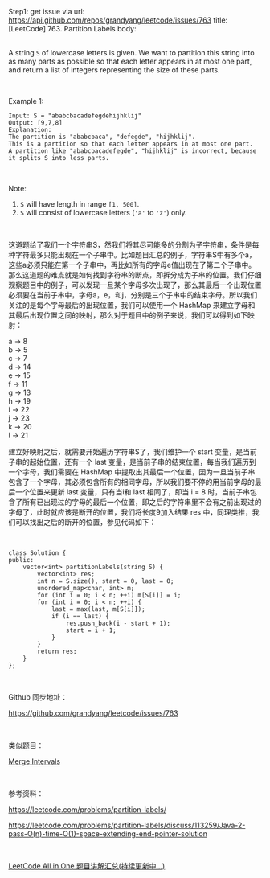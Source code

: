 Step1: get issue via url: https://api.github.com/repos/grandyang/leetcode/issues/763 
 title:[LeetCode] 763. Partition Labels 
 body:  
  

A string `S` of lowercase letters is given. We want to partition this string into as many parts as possible so that each letter appears in at most one part, and return a list of integers representing the size of these parts.

 

Example 1:
    
    
    Input: S = "ababcbacadefegdehijhklij"
    Output: [9,7,8]
    Explanation:
    The partition is "ababcbaca", "defegde", "hijhklij".
    This is a partition so that each letter appears in at most one part.
    A partition like "ababcbacadefegde", "hijhklij" is incorrect, because it splits S into less parts.
    

 

Note:

  1. `S` will have length in range `[1, 500]`.
  2. `S` will consist of lowercase letters (`'a'` to `'z'`) only.



 

这道题给了我们一个字符串S，然我们将其尽可能多的分割为子字符串，条件是每种字符最多只能出现在一个子串中。比如题目汇总的例子，字符串S中有多个a，这些a必须只能在第一个子串中，再比如所有的字母e值出现在了第二个子串中。那么这道题的难点就是如何找到字符串的断点，即拆分成为子串的位置。我们仔细观察题目中的例子，可以发现一旦某个字母多次出现了，那么其最后一个出现位置必须要在当前子串中，字母a，e，和j，分别是三个子串中的结束字母。所以我们关注的是每个字母最后的出现位置，我们可以使用一个 HashMap 来建立字母和其最后出现位置之间的映射，那么对于题目中的例子来说，我们可以得到如下映射：

a -> 8  
b -> 5  
c -> 7  
d -> 14  
e -> 15  
f -> 11  
g -> 13  
h -> 19  
i -> 22  
j -> 23  
k -> 20  
l -> 21

建立好映射之后，就需要开始遍历字符串S了，我们维护一个 start 变量，是当前子串的起始位置，还有一个 last 变量，是当前子串的结束位置，每当我们遍历到一个字母，我们需要在 HashMap 中提取出其最后一个位置，因为一旦当前子串包含了一个字母，其必须包含所有的相同字母，所以我们要不停的用当前字母的最后一个位置来更新 last 变量，只有当i和 last 相同了，即当 i = 8 时，当前子串包含了所有已出现过的字母的最后一个位置，即之后的字符串里不会有之前出现过的字母了，此时就应该是断开的位置，我们将长度9加入结果 res 中，同理类推，我们可以找出之后的断开的位置，参见代码如下：

 
    
    
    class Solution {
    public:
        vector<int> partitionLabels(string S) {
            vector<int> res;
            int n = S.size(), start = 0, last = 0;
            unordered_map<char, int> m;
            for (int i = 0; i < n; ++i) m[S[i]] = i;
            for (int i = 0; i < n; ++i) {
                last = max(last, m[S[i]]);
                if (i == last) {
                    res.push_back(i - start + 1);
                    start = i + 1;
                }
            }
            return res;
        }
    };

 

Github 同步地址：

<https://github.com/grandyang/leetcode/issues/763>

 

类似题目：

[Merge Intervals](http://www.cnblogs.com/grandyang/p/4370601.html)

 

参考资料：

<https://leetcode.com/problems/partition-labels/>

<https://leetcode.com/problems/partition-labels/discuss/113259/Java-2-pass-O(n)-time-O(1)-space-extending-end-pointer-solution>

 

[LeetCode All in One 题目讲解汇总(持续更新中...)](http://www.cnblogs.com/grandyang/p/4606334.html)
